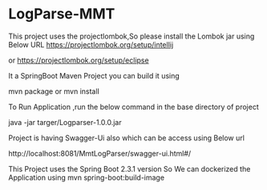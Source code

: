 # LogParse-MMT

This project uses the projectlombok,So please install the Lombok jar using Below URL
https://projectlombok.org/setup/intellij

or 
https://projectlombok.org/setup/eclipse


It a SpringBoot Maven Project you can build it using 

mvn package or mvn install

To Run Application ,run the below command in the base directory of project

java -jar targer/Logparser-1.0.0.jar


Project is having Swagger-Ui also which can be access using Below url

http://localhost:8081/MmtLogParser/swagger-ui.html#/



This Project uses the Spring Boot 2.3.1 version So We can dockerized the Application using mvn spring-boot:build-image